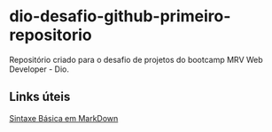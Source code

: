# dio-desafio-github-primeiro-repositorio
Repositório criado para o desafio de projetos do bootcamp MRV Web Developer - Dio.

## Links úteis
[Sintaxe Básica em MarkDown](https://www.markdownguide.org/basic-syntax/)
